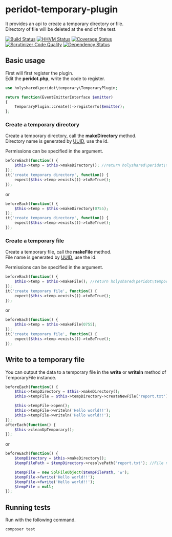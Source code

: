 peridot-temporary-plugin
========================================================

It provides an api to create a temporary directory or file.  
Directory of file will be deleted at the end of the test.


[![Build Status](https://travis-ci.org/holyshared/peridot-temporary-plugin.svg?branch=master)](https://travis-ci.org/holyshared/peridot-temporary-plugin)
[![HHVM Status](http://hhvm.h4cc.de/badge/holyshared/peridot-temporary-plugin.svg)](http://hhvm.h4cc.de/package/holyshared/peridot-temporary-plugin)
[![Coverage Status](https://coveralls.io/repos/holyshared/peridot-temporary-plugin/badge.svg?branch=master)](https://coveralls.io/r/holyshared/peridot-temporary-plugin?branch=master)
[![Scrutinizer Code Quality](https://scrutinizer-ci.com/g/holyshared/peridot-temporary-plugin/badges/quality-score.png?b=master)](https://scrutinizer-ci.com/g/holyshared/peridot-temporary-plugin/?branch=master)
[![Dependency Status](https://www.versioneye.com/user/projects/551fbda0971f781c4800034f/badge.svg?style=flat)](https://www.versioneye.com/user/projects/551fbda0971f781c4800034f)

Basic usage
--------------------------------------------------------

First will first register the plugin.  
Edit the **peridot.php**, write the code to register.

```php
use holyshared\peridot\temporary\TemporaryPlugin;

return function(EventEmitterInterface $emitter)
{
    TemporaryPlugin::create()->registerTo($emitter);
};
```

### Create a temporary directory

Create a temporary directory, call the **makeDirectory** method.  
Directory name is generated by [UUID](http://tools.ietf.org/html/rfc4122.html), use the id.

Permissions can be specified in the argument.


```php
beforeEach(function() {
    $this->temp = $this->makeDirectory(); //return holyshared\peridot\temporary\TemporaryDirectory instance
});
it('create temporary directory', function() {
    expect($this->temp->exists())->toBeTrue();
});
```

or

```php
beforeEach(function() {
    $this->temp = $this->makeDirectory(0755);
});
it('create temporary directory', function() {
    expect($this->temp->exists())->toBeTrue();
});
```



### Create a temporary file

Create a temporary file, call the **makeFile** method.  
File name is generated by [UUID](http://tools.ietf.org/html/rfc4122.html), use the id.

Permissions can be specified in the argument.

```php
beforeEach(function() {
    $this->temp = $this->makeFile(); //return holyshared\peridot\temporary\TemporaryFile instance
});
it('create temporary file', function() {
    expect($this->temp->exists())->toBeTrue();
});
```

or

```php
beforeEach(function() {
    $this->temp = $this->makeFile(0755);
});
it('create temporary file', function() {
    expect($this->temp->exists())->toBeTrue();
});
```

Write to a temporary file
--------------------------------------------------------

You can output the data to a temporary file in the **write** or **writeln** method of TemporaryFile instance.

```php
beforeEach(function() {
    $this->tempDirectory = $this->makeDirectory();
    $this->tempFile = $this->tempDirectory->createNewFile('report.txt');

    $this->tempFile->open();
    $this->tempFile->writeln('Hello world!!');
    $this->tempFile->writeln('Hello world!!');
});
afterEach(function() {
    $this->cleanUpTemporary();
});
```

or

```php
beforeEach(function() {
    $tempDirectory = $this->makeDirectory();
    $tempFilePath = $tempDirectory->resolvePath('report.txt'); //File not created!!

    $tempFile = new SplFileObject($tempFilePath, 'w');
    $tempFile->fwrite('Hello world!!');
    $tempFile->fwrite('Hello world!!');
    $tempFile = null;
});
```

Running tests
--------------------------------------------------------

Run with the following command.

	composer test
